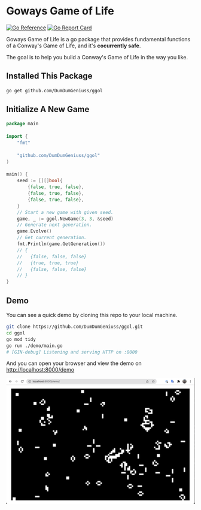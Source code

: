 # Goways Game of Life

[![Go Reference](https://pkg.go.dev/badge/github.com/DumDumGeniuss/ggol.svg)](https://pkg.go.dev/github.com/DumDumGeniuss/ggol)
[![Go Report Card](https://goreportcard.com/badge/github.com/DumDumGeniuss/ggol)](https://goreportcard.com/report/github.com/DumDumGeniuss/ggol)

Goways Game of Life is a go package that provides fundamental functions of a Conway's Game of Life, and it's **cocurrently safe**.

The goal is to help you build a Conway's Game of Life in the way you like.

## Installed This Package

```bash
go get github.com/DumDumGeniuss/ggol
```

## Initialize A New Game

```go
package main

import {
    "fmt"
    
    "github.com/DumDumGeniuss/ggol"
)

main() {
    seed := [][]bool{
        {false, true, false},
        {false, true, false},
        {false, true, false},
    }
    // Start a new game with given seed.
    game, _ := ggol.NewGame(3, 3, &seed)
    // Generate next generation.
    game.Evolve()
    // Get current generation.
    fmt.Println(game.GetGeneration())
    // {
    //   {false, false, false}
    //   {true, true, true}
    //   {false, false, false}
    // }
}
```

## Demo

You can see a quick demo by cloning this repo to your local machine.

```bash
git clone https://github.com/DumDumGeniuss/ggol.git
cd ggol
go mod tidy
go run ./demo/main.go
# [GIN-debug] Listening and serving HTTP on :8000
```

And you can open your browser and view the demo on [http://localhost:8000/demo](http://localhost:8000/demo)

![demo](./assets/demo.png)
